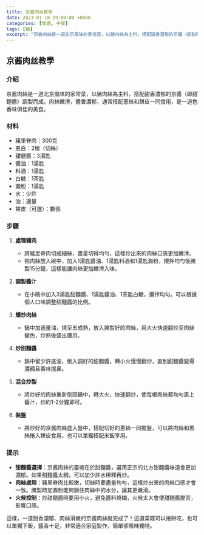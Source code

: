 ```yaml
---
title: 京酱肉丝教學
date: 2023-01-18 19:00:00 +0800
categories: [食譜, 中餐]
tags: [豬] 
excerpt: "京酱肉絲是一道北京風味的家常菜，以豬肉絲為主料，搭配甜香濃郁的京醬（即甜麵醬）調製而成"
---
```


## 京酱肉丝教學

### 介紹
京酱肉絲是一道北京風味的家常菜，以豬肉絲為主料，搭配甜香濃郁的京醬（即甜麵醬）調製而成。肉絲嫩滑，醬香濃郁，通常搭配蔥絲和餅皮一同食用，是一道色香味俱佳的美食。

### 材料
- 豬里脊肉：300克
- 蔥白：2根（切絲）
- 甜麵醬：3湯匙
- 醬油：1湯匙
- 料酒：1湯匙
- 白糖：1茶匙
- 澱粉：1湯匙
- 水：少許
- 油：適量
- 餅皮（可選）：數張

### 步驟

1. **處理豬肉**
   - 將豬里脊肉切成細絲，盡量切得均勻，這樣炒出來的肉絲口感更加嫩滑。
   - 把肉絲放入碗中，加入1湯匙醬油、1湯匙料酒和1湯匙澱粉，攪拌均勻後腌製15分鐘，這樣能讓肉絲更加嫩滑入味。

2. **調製醬汁**
   - 在小碗中加入3湯匙甜麵醬、1湯匙醬油、1茶匙白糖，攪拌均勻。可以根據個人口味調整甜麵醬的比例。

3. **爆炒肉絲**
   - 鍋中加適量油，燒至五成熱，放入腌製好的肉絲，用大火快速翻炒至肉絲變色，炒熟後盛出備用。

4. **炒甜麵醬**
   - 鍋中留少許底油，倒入調好的甜麵醬，轉小火慢慢翻炒，直到甜麵醬變得濃稠且香味撲鼻。

5. **混合炒製**
   - 將炒好的肉絲重新倒回鍋中，轉大火，快速翻炒，使每根肉絲都均勻裹上醬汁，炒約1-2分鐘即可。

6. **裝盤**
   - 將炒好的京酱肉絲盛入盤中，搭配切好的蔥絲一同擺盤，可以將肉絲和蔥絲捲入餅皮食用，也可以單獨搭配米飯享用。

### 提示
- **甜麵醬選擇**：京酱肉絲的靈魂在於甜麵醬，選用正宗的北方甜麵醬味道會更加濃郁。如果甜麵醬太稠，可以加少許水稀釋再炒。
- **肉絲處理**：豬里脊肉比較嫩，切絲時要盡量均勻，這樣炒出來的肉絲口感才會一致。腌製時加澱粉能夠鎖住肉絲中的水分，讓其更嫩滑。
- **火候控制**：炒甜麵醬時要用小火，避免醬料燒糊，火候太大會使甜麵醬變苦，影響口感。

這樣，一道甜香濃郁、肉絲滑嫩的京酱肉絲就完成了！這道菜既可以捲餅吃，也可以單獨下飯，醬香十足，非常適合家庭製作，簡單卻風味獨特。
